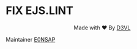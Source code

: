 <h1>FIX EJS.LINT</h1>

<p style=text-align:center> Made with ❤️ By <a href="//D3VL.com" target="_blank">D3VL</a></p>
<p> Maintainer <a href="www.instagram.com/blv.crt" target="_blank">E0NSAP</a></p>
